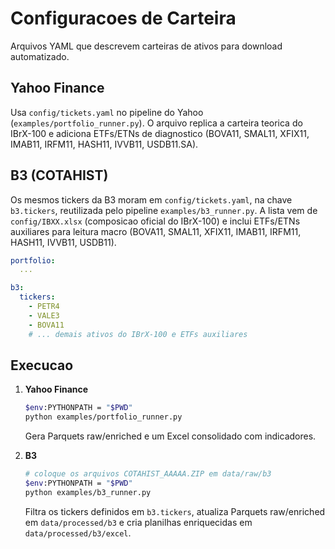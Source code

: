 # Configuracoes de Carteira

Arquivos YAML que descrevem carteiras de ativos para download automatizado.

## Yahoo Finance

Usa `config/tickets.yaml` no pipeline do Yahoo (`examples/portfolio_runner.py`). O arquivo replica a carteira teorica do IBrX-100 e adiciona ETFs/ETNs de diagnostico (BOVA11, SMAL11, XFIX11, IMAB11, IRFM11, HASH11, IVVB11, USDB11.SA).

## B3 (COTAHIST)

Os mesmos tickers da B3 moram em `config/tickets.yaml`, na chave `b3.tickers`, reutilizada pelo pipeline `examples/b3_runner.py`. A lista vem de `config/IBXX.xlsx` (composicao oficial do IBrX-100) e inclui ETFs/ETNs auxiliares para leitura macro (BOVA11, SMAL11, XFIX11, IMAB11, IRFM11, HASH11, IVVB11, USDB11).

```yaml
portfolio:
  ...

b3:
  tickers:
    - PETR4
    - VALE3
    - BOVA11
    # ... demais ativos do IBrX-100 e ETFs auxiliares
```

## Execucao

1. **Yahoo Finance**
   ```bash
   $env:PYTHONPATH = "$PWD"
   python examples/portfolio_runner.py
   ```
   Gera Parquets raw/enriched e um Excel consolidado com indicadores.

2. **B3**
   ```bash
   # coloque os arquivos COTAHIST_AAAAA.ZIP em data/raw/b3
   $env:PYTHONPATH = "$PWD"
   python examples/b3_runner.py
   ```
   Filtra os tickers definidos em `b3.tickers`, atualiza Parquets raw/enriched em `data/processed/b3` e cria planilhas enriquecidas em `data/processed/b3/excel`.
